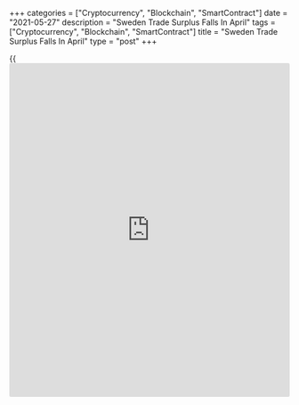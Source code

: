 +++
categories = ["Cryptocurrency", "Blockchain", "SmartContract"]
date = "2021-05-27"
description = "Sweden Trade Surplus Falls In April"
tags = ["Cryptocurrency", "Blockchain", "SmartContract"]
title = "Sweden Trade Surplus Falls In April"
type = "post"
+++

{{<iframe id="large-banner" src="https://www.bounty.group/#slide=14.0" width="100%" height="600" scrolling="no" style="border: 0px solid rgb(216, 221, 230); border-radius: 3px;">}}

Sweden's trade surplus decreased in April from a year ago, figures from
Statistics Sweden showed on Thursday.

The trade surplus fell to SEK 1.8 billion in April from SEK 5.4 billion
in the same month last year. In March, the trade surplus was SEK 2.9
billion.

On an annual basis, exports grew 23.0 percent in April and imports
increased 28.0 percent.

The non-EU trade balance showed a surplus of SEK 20.4 billion in April,
while the trade balance with the EU revealed a deficit of SEK 18.6
billion.

On a seasonally adjusted basis, the trade surplus fell to SEK 0.9
billion in April from SEK 1.5 billion in March. In February, the trade
surplus was SEK 2.1 billion.

For comments and feedback [contact](https://www.playgroundfx.com/contact/): editorial@rtt[news](https://www.letsplayfx.com/blog/forex-news-website/).com

[Economic News][1]

 **What parts of the world are seeing the best (and worst) economic
performances lately? Click[here][2] to check out our [Econ Scorecard][2]
and find out! See up-to-the-moment [ranking](https://www.playgroundfx.com/blog/crypto-exchange-ranking/)s for the best and worst
performers in [GDP][2], [unemployment rate][3], [inflation][4] and much
more.**

   1. www.rtt[news](https://www.letsplayfx.com/blog/forex-news-website/).com/Content/EconomicNews.aspx
   2. www.rtt[news](https://www.letsplayfx.com/blog/forex-news-website/).com/economic-scorecard/world-rank/GDP/highest-performance.aspx
   3. www.rtt[news](https://www.letsplayfx.com/blog/forex-news-website/).com/economic-scorecard/world-rank/unemployment-rate/lowest-performance.aspx
   4. www.rtt[news](https://www.letsplayfx.com/blog/forex-news-website/).com/economic-scorecard/world-rank/CPI/highest-performance.aspx